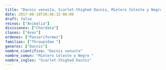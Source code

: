 ```yaml
---
title: "Dacnis venusta, Scarlet-thighed Dacnis, Mielero Celeste y Negro "
date: 2017-08-18T20:46:32-06:00
draft: false
reinos: ["Animalia"]
divisiones: ["Chordata"]
clases: ["Aves"]
ordenes: ["Passeriformes"]
familias: ["Thraupidae "]
generos: ["Dacnis"]
nombre_cientifico: "Dacnis venusta"
nombre_comun: "Mielero Celeste y Negro "
nombre_ingles: "Scarlet-thighed Dacnis"
---
```

